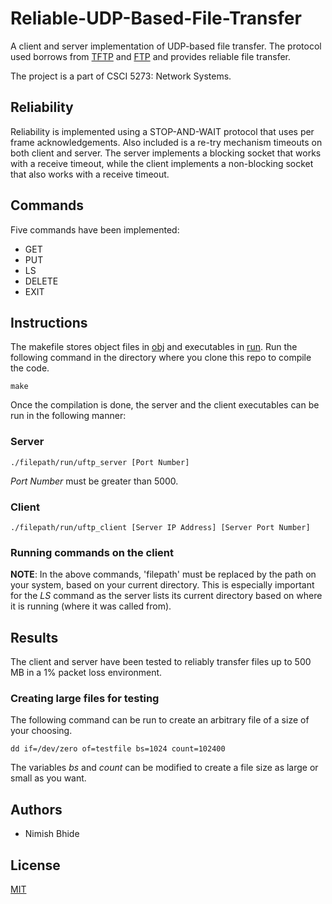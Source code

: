 # Reliable-UDP-Based-File-Transfer

A client and server implementation of UDP-based file transfer. The protocol used borrows from [TFTP](https://en.wikipedia.org/wiki/Trivial_File_Transfer_Protocol) and [FTP](https://en.wikipedia.org/wiki/File_Transfer_Protocol) and provides reliable file transfer.

The project is a part of CSCI 5273: Network Systems.

## Reliability
Reliability is implemented using a STOP-AND-WAIT protocol that uses per frame acknowledgements. Also included is a re-try mechanism timeouts on both client and server. The server implements a blocking socket that works with a receive timeout, while the client implements a non-blocking socket that also works with a receive timeout.

## Commands
Five commands have been implemented: 
* GET 
* PUT
* LS
* DELETE
* EXIT

## Instructions
The makefile stores object files in [obj]() and executables in [run](). Run the following command in the directory where you clone this repo to compile the code.
```
make
```

Once the compilation is done, the server and the client executables can be run in the following manner:

### Server
```
./filepath/run/uftp_server [Port Number] 
```
*Port Number* must be greater than 5000.

### Client
```
./filepath/run/uftp_client [Server IP Address] [Server Port Number]
```

### Running commands on the client

**NOTE**: In the above commands, 'filepath' must be replaced by the path on your system, based on your current directory. This is especially important for the *LS* command as the server lists its current directory based on where it is running (where it was called from).

## Results
The client and server have been tested to reliably transfer files up to 500 MB in a 1% packet loss environment.

### Creating large files for testing
The following command can be run to create an arbitrary file of a size of your choosing.
```
dd if=/dev/zero of=testfile bs=1024 count=102400
```
The variables *bs* and *count* can be modified to create a file size as large or small as you want.

## Authors
* Nimish Bhide

## License
[MIT](https://choosealicense.com/licenses/mit/)